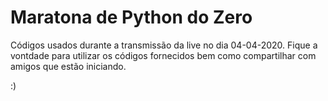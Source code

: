 # Maratona de Python do Zero

Códigos usados durante a transmissão da live no dia 04-04-2020.
Fique a vontdade para utilizar os códigos fornecidos bem como compartilhar com amigos que estão iniciando.

:)
